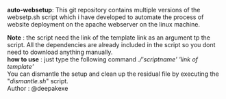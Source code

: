 **auto-websetup**: This git repository contains multiple versions of the websetp.sh script which i have developed to automate the process of website deployment on the apache webserver on the linux machine.

**Note** : the script need the link of the template link as an argument tp the script. All the dependencies are already included in the script so you dont need to download anything manually.<br>
**how to use** : just type the following command *./'scriptname' 'link of template'* <br>
You can dismantle the setup and clean up the residual file by executing the "*dismantle.sh*" script. <br>
                    Author : @deepakexe
